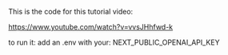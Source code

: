 This is the code for this tutorial video:

https://www.youtube.com/watch?v=vvsJHhfwd-k

to run it:
add an .env with your:
NEXT_PUBLIC_OPENAI_API_KEY
